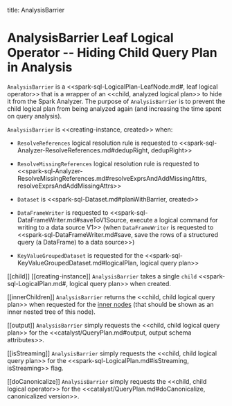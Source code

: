 title: AnalysisBarrier

# AnalysisBarrier Leaf Logical Operator -- Hiding Child Query Plan in Analysis

`AnalysisBarrier` is a <<spark-sql-LogicalPlan-LeafNode.md#, leaf logical operator>> that is a wrapper of an <<child, analyzed logical plan>> to hide it from the Spark Analyzer. The purpose of `AnalysisBarrier` is to prevent the child logical plan from being analyzed again (and increasing the time spent on query analysis).

`AnalysisBarrier` is <<creating-instance, created>> when:

* `ResolveReferences` logical resolution rule is requested to <<spark-sql-Analyzer-ResolveReferences.md#dedupRight, dedupRight>>

* `ResolveMissingReferences` logical resolution rule is requested to <<spark-sql-Analyzer-ResolveMissingReferences.md#resolveExprsAndAddMissingAttrs, resolveExprsAndAddMissingAttrs>>

* `Dataset` is <<spark-sql-Dataset.md#planWithBarrier, created>>

* `DataFrameWriter` is requested to <<spark-sql-DataFrameWriter.md#saveToV1Source, execute a logical command for writing to a data source V1>> (when `DataFrameWriter` is requested to <<spark-sql-DataFrameWriter.md#save, save the rows of a structured query (a DataFrame) to a data source>>)

* `KeyValueGroupedDataset` is requested for the <<spark-sql-KeyValueGroupedDataset.md#logicalPlan, logical query plan>>

[[child]]
[[creating-instance]]
`AnalysisBarrier` takes a single `child` <<spark-sql-LogicalPlan.md#, logical query plan>> when created.

[[innerChildren]]
`AnalysisBarrier` returns the <<child, child logical query plan>> when requested for the [inner nodes](../catalyst/TreeNode.md#innerChildren) (that should be shown as an inner nested tree of this node).

[[output]]
`AnalysisBarrier` simply requests the <<child, child logical query plan>> for the <<catalyst/QueryPlan.md#output, output schema attributes>>.

[[isStreaming]]
`AnalysisBarrier` simply requests the <<child, child logical query plan>> for the <<spark-sql-LogicalPlan.md#isStreaming, isStreaming>> flag.

[[doCanonicalize]]
`AnalysisBarrier` simply requests the <<child, child logical operator>> for the <<catalyst/QueryPlan.md#doCanonicalize, canonicalized version>>.
